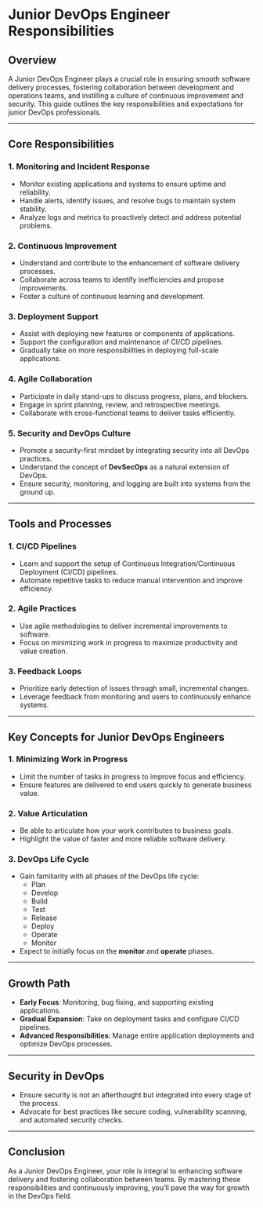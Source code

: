 # Junior DevOps Engineer Responsibilities

## Overview

A Junior DevOps Engineer plays a crucial role in ensuring smooth software delivery processes, fostering collaboration between development and operations teams, and instilling a culture of continuous improvement and security. This guide outlines the key responsibilities and expectations for junior DevOps professionals.

---

## Core Responsibilities

### 1. **Monitoring and Incident Response**

- Monitor existing applications and systems to ensure uptime and reliability.
- Handle alerts, identify issues, and resolve bugs to maintain system stability.
- Analyze logs and metrics to proactively detect and address potential problems.

### 2. **Continuous Improvement**

- Understand and contribute to the enhancement of software delivery processes.
- Collaborate across teams to identify inefficiencies and propose improvements.
- Foster a culture of continuous learning and development.

### 3. **Deployment Support**

- Assist with deploying new features or components of applications.
- Support the configuration and maintenance of CI/CD pipelines.
- Gradually take on more responsibilities in deploying full-scale applications.

### 4. **Agile Collaboration**

- Participate in daily stand-ups to discuss progress, plans, and blockers.
- Engage in sprint planning, review, and retrospective meetings.
- Collaborate with cross-functional teams to deliver tasks efficiently.

### 5. **Security and DevOps Culture**

- Promote a security-first mindset by integrating security into all DevOps practices.
- Understand the concept of **DevSecOps** as a natural extension of DevOps.
- Ensure security, monitoring, and logging are built into systems from the ground up.

---

## Tools and Processes

### 1. **CI/CD Pipelines**

- Learn and support the setup of Continuous Integration/Continuous Deployment (CI/CD) pipelines.
- Automate repetitive tasks to reduce manual intervention and improve efficiency.

### 2. **Agile Practices**

- Use agile methodologies to deliver incremental improvements to software.
- Focus on minimizing work in progress to maximize productivity and value creation.

### 3. **Feedback Loops**

- Prioritize early detection of issues through small, incremental changes.
- Leverage feedback from monitoring and users to continuously enhance systems.

---

## Key Concepts for Junior DevOps Engineers

### 1. **Minimizing Work in Progress**

- Limit the number of tasks in progress to improve focus and efficiency.
- Ensure features are delivered to end users quickly to generate business value.

### 2. **Value Articulation**

- Be able to articulate how your work contributes to business goals.
- Highlight the value of faster and more reliable software delivery.

### 3. **DevOps Life Cycle**

- Gain familiarity with all phases of the DevOps life cycle:
  - Plan
  - Develop
  - Build
  - Test
  - Release
  - Deploy
  - Operate
  - Monitor
- Expect to initially focus on the **monitor** and **operate** phases.

---

## Growth Path

- **Early Focus**: Monitoring, bug fixing, and supporting existing applications.
- **Gradual Expansion**: Take on deployment tasks and configure CI/CD pipelines.
- **Advanced Responsibilities**: Manage entire application deployments and optimize DevOps processes.

---

## Security in DevOps

- Ensure security is not an afterthought but integrated into every stage of the process.
- Advocate for best practices like secure coding, vulnerability scanning, and automated security checks.

---

## Conclusion

As a Junior DevOps Engineer, your role is integral to enhancing software delivery and fostering collaboration between teams. By mastering these responsibilities and continuously improving, you’ll pave the way for growth in the DevOps field.
